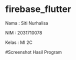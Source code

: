 # firebase_flutter

Nama  : Siti Nurhalisa

NIM   : 2031710078

Kelas : MI 2C

#Screenshot Hasil Program
